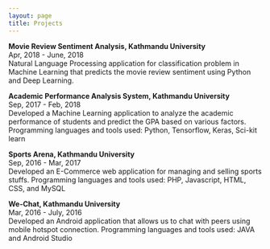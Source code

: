 ```yaml
---
layout: page
title: Projects
---
```


<div class="media">
    <div class="media-body">
       <p class="media-heading">
          <strong>Movie Review Sentiment Analysis, Kathmandu University</strong><br />
          Apr, 2018 - June, 2018<br />
          Natural Language Processing application for classification problem in Machine Learning that predicts the
            movie review sentiment using Python and Deep Learning.
       </p>
    </div>
</div>
<div class="media">
    <div class="media-body">
       <p class="media-heading">
          <strong>Academic Performance Analysis System, Kathmandu University</strong><br />
          Sep, 2017 - Feb, 2018 <br />
           Developed a Machine Learning application to analyze the academic performance of students and predict the GPA based on various factors. Programming languages and tools used: Python, Tensorflow, Keras, Sci-kit learn
       </p>
    </div>
</div>
<div class="media">
    <div class="media-body">
       <p class="media-heading">
          <strong>Sports Arena, Kathmandu University</strong><br />
          Sep, 2016 - Mar, 2017 <br />
          Developed an E-Commerce web application for managing and selling sports stuffs. Programming languages and tools used: PHP, Javascript, HTML, CSS, and MySQL <br />
          </p>
    </div>
</div>
<div class="media">
    <div class="media-body">
       <p class="media-heading">
          <strong>We-Chat, Kathmandu University</strong><br />
          Mar, 2016 - July, 2016<br />
          Developed an Android application that allows us to chat with peers using mobile hotspot connection. Programming languages and tools used: JAVA and Android Studio
       </p>
    </div>
</div>